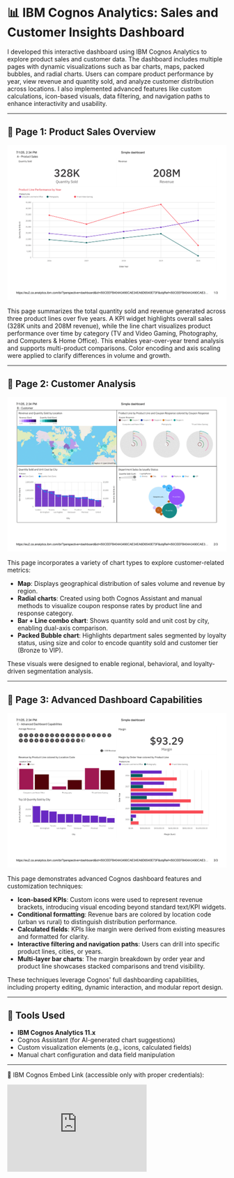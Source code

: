 # 📊 IBM Cognos Analytics: Sales and Customer Insights Dashboard
I developed this interactive dashboard using IBM Cognos Analytics to explore product sales and customer data. The dashboard includes multiple pages with dynamic visualizations such as bar charts, maps, packed bubbles, and radial charts. Users can compare product performance by year, view revenue and quantity sold, and analyze customer distribution across locations. I also implemented advanced features like custom calculations, icon-based visuals, data filtering, and navigation paths to enhance interactivity and usability.

---

## 🔹 Page 1: Product Sales Overview

![Product Sales](Dashboards/1-ProductSales.png)

This page summarizes the total quantity sold and revenue generated across three product lines over five years. A KPI widget highlights overall sales (328K units and 208M revenue), while the line chart visualizes product performance over time by category (TV and Video Gaming, Photography, and Computers & Home Office). This enables year-over-year trend analysis and supports multi-product comparisons. Color encoding and axis scaling were applied to clarify differences in volume and growth.

---

## 🔹 Page 2: Customer Analysis

![Customer Analysis](Dashboards/2-CustomerAnalysis.png)

This page incorporates a variety of chart types to explore customer-related metrics:
- **Map**: Displays geographical distribution of sales volume and revenue by region.
- **Radial charts**: Created using both Cognos Assistant and manual methods to visualize coupon response rates by product line and response category.
- **Bar + Line combo chart**: Shows quantity sold and unit cost by city, enabling dual-axis comparison.
- **Packed Bubble chart**: Highlights department sales segmented by loyalty status, using size and color to encode quantity sold and customer tier (Bronze to VIP).

These visuals were designed to enable regional, behavioral, and loyalty-driven segmentation analysis.

---

## 🔹 Page 3: Advanced Dashboard Capabilities

![Advanced Dashboard Capabilities](Dashboards/3-Advanced%20Dashboard%20Capabilities.png)

This page demonstrates advanced Cognos dashboard features and customization techniques:
- **Icon-based KPIs**: Custom icons were used to represent revenue brackets, introducing visual encoding beyond standard text/KPI widgets.
- **Conditional formatting**: Revenue bars are colored by location code (urban vs rural) to distinguish distribution performance.
- **Calculated fields**: KPIs like margin were derived from existing measures and formatted for clarity.
- **Interactive filtering and navigation paths**: Users can drill into specific product lines, cities, or years.
- **Multi-layer bar charts**: The margin breakdown by order year and product line showcases stacked comparisons and trend visibility.

These techniques leverage Cognos' full dashboarding capabilities, including property editing, dynamic interaction, and modular report design.

---

## 🔧 Tools Used

- **IBM Cognos Analytics 11.x**
- Cognos Assistant (for AI-generated chart suggestions)
- Custom visualization elements (e.g., icons, calculated fields)
- Manual chart configuration and data field manipulation

---

🔗 IBM Cognos Embed Link (accessible only with proper credentials):
<iframe src="https://eu2.ca.analytics.ibm.com/bi/?perspective=dashboard&amp;pathRef=.my_folders%2FCustomer%2BLoyalty%2BProgram&amp;closeWindowOnLastView=true&amp;ui_appbar=false&amp;ui_navbar=false&amp;shareMode=embedded&amp;action=view&amp;mode=dashboard&amp;subView=model00000197aba8750f_00000002" width="320" height="200" frameborder="0" gesture="media" allow="encrypted-media" allowfullscreen=""></iframe>
